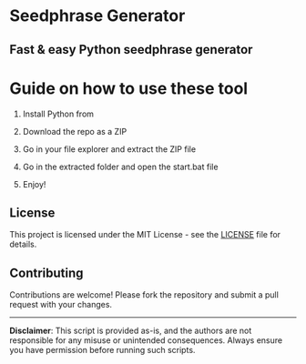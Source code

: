 # Seedphrase Generator      
     
## Fast & easy Python seedphrase generator     
            
# Guide on how to use these tool      
          
1. Install Python from      
  
2. Download the repo as a ZIP     
  
3. Go in your file explorer and extract the ZIP file   
       
4. Go in the extracted folder and open the start.bat file     
    
5. Enjoy!       
       
## License       
   
This project is licensed under the MIT License - see the [LICENSE](LICENSE) file for details.            
   
## Contributing    
       
Contributions are welcome! Please fork the repository and submit a pull request with your changes.        
     
---    
     
**Disclaimer**: This script is provided as-is, and the authors are not responsible for any misuse or unintended consequences. Always ensure you have permission before running such scripts.      